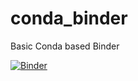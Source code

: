 # conda_binder
Basic Conda based Binder

[![Binder](https://mybinder.org/badge_logo.svg)](https://mybinder.org/v2/gh/paxt11/shinyapp?urlpath=shiny)
